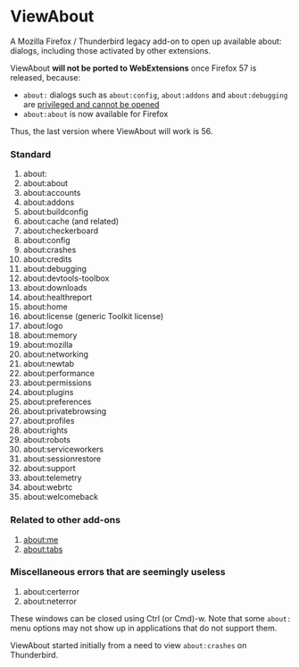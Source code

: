 # ViewAbout
A Mozilla Firefox / Thunderbird legacy add-on to open up available about: dialogs, including those activated by other extensions.

ViewAbout **will not be ported to WebExtensions** once Firefox 57 is released, because:
* `about:` dialogs such as `about:config`, `about:addons` and `about:debugging` are [privileged and cannot be opened](https://developer.mozilla.org/en-US/Add-ons/WebExtensions/API/tabs/create)
* `about:about` is now available for Firefox

Thus, the last version where ViewAbout will work is 56.

### Standard
1. about:
2. about:about
3. about:accounts
4. about:addons
5. about:buildconfig
6. about:cache (and related)
7. about:checkerboard
8. about:config
9. about:crashes
10. about:credits
11. about:debugging
12. about:devtools-toolbox
13. about:downloads
14. about:healthreport
15. about:home
16. about:license (generic Toolkit license)
17. about:logo
18. about:memory
19. about:mozilla
20. about:networking
21. about:newtab
22. about:performance
23. about:permissions
24. about:plugins
25. about:preferences
26. about:privatebrowsing
27. about:profiles
28. about:rights
29. about:robots
30. about:serviceworkers
31. about:sessionrestore
32. about:support
33. about:telemetry
34. about:webrtc
35. about:welcomeback

### Related to other add-ons
1. [about:me](https://addons.mozilla.org/en-US/firefox/addon/aboutme/)
2. [about:tabs](https://addons.mozilla.org/en-US/firefox/addon/tab-stats/)

### Miscellaneous errors that are seemingly useless
1. about:certerror
2. about:neterror

These windows can be closed using Ctrl (or Cmd)-w. Note that some `about:` menu options may not show up in applications that do not support them.

ViewAbout started initially from a need to view `about:crashes` on Thunderbird.
